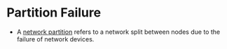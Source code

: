 # Partition Failure
- A [network partition](https://datacadamia.com/data/distributed/network_partition) refers to a network split between nodes due to the failure of network devices.